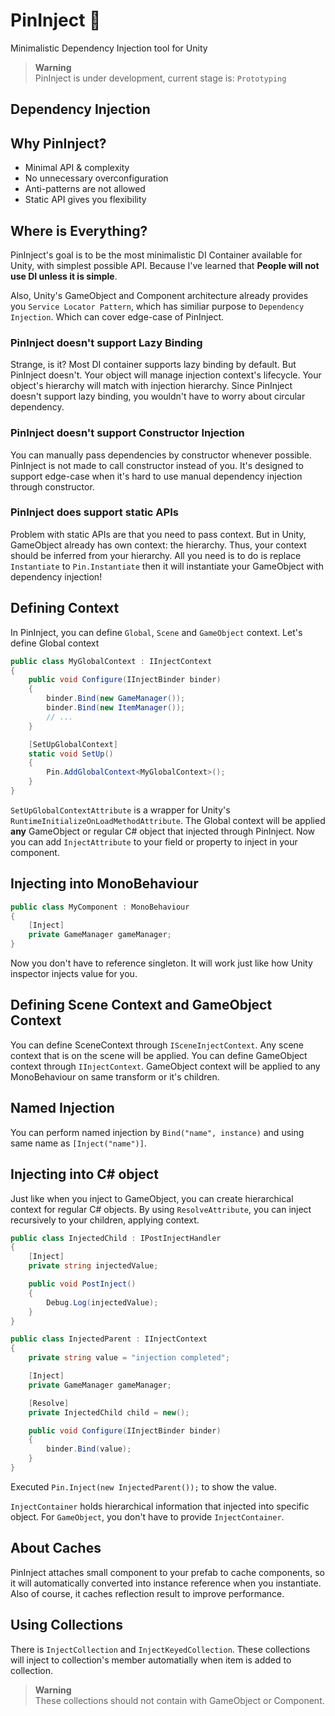# PinInject 📌
Minimalistic Dependency Injection tool for Unity

> **Warning**  
> PinInject is under development, current stage is: `Prototyping`

## Dependency Injection


## Why PinInject?
* Minimal API & complexity
* No unnecessary overconfiguration
* Anti-patterns are not allowed
* Static API gives you flexibility

## Where is Everything?
PinInject's goal is to be the most minimalistic DI Container available for Unity, with simplest possible API. Because I've learned that **People will not use DI unless it is simple**.

Also, Unity's GameObject and Component architecture already provides you `Service Locator Pattern`, which has similiar purpose to `Dependency Injection`. Which can cover edge-case of PinInject.

### PinInject **doesn't** support Lazy Binding
Strange, is it? Most DI container supports lazy binding by default. But PinInject doesn't. Your object will manage injection context's lifecycle. Your object's hierarchy will match with injection hierarchy. Since PinInject doesn't support lazy binding, you wouldn't have to worry about circular dependency.

### PinInject **doesn't** support Constructor Injection
You can manually pass dependencies by constructor whenever possible. PinInject is not made to call constructor instead of you. It's designed to support edge-case when it's hard to use manual dependency injection through constructor.

### PinInject **does** support static APIs
Problem with static APIs are that you need to pass context. But in Unity, GameObject already has own context: the hierarchy. Thus, your context should be inferred from your hierarchy. All you need is to do is replace `Instantiate` to `Pin.Instantiate` then it will instantiate your GameObject with dependency injection!

## Defining Context
In PinInject, you can define `Global`, `Scene` and `GameObject` context. Let's define Global context

```cs
public class MyGlobalContext : IInjectContext
{
    public void Configure(IInjectBinder binder)
    {
        binder.Bind(new GameManager());
        binder.Bind(new ItemManager());
        // ...
    }

    [SetUpGlobalContext]
    static void SetUp()
    {
        Pin.AddGlobalContext<MyGlobalContext>();
    }
}
```
`SetUpGlobalContextAttribute` is a wrapper for Unity's `RuntimeInitializeOnLoadMethodAttribute`. The Global context will be applied **any** GameObject or regular C# object that injected through PinInject. Now you can add `InjectAttribute` to your field or property to inject in your component.

## Injecting into MonoBehaviour
```cs
public class MyComponent : MonoBehaviour
{
    [Inject]
    private GameManager gameManager;
}
```
Now you don't have to reference singleton. It will work just like how Unity inspector injects value for you.

## Defining Scene Context and GameObject Context
You can define SceneContext through `ISceneInjectContext`. Any scene context that is on the scene will be applied. You can define GameObject context through `IInjectContext`. GameObject context will be applied to any MonoBehaviour on same transform or it's children.

## Named Injection
You can perform named injection by `Bind("name", instance)` and using same name as `[Inject("name")]`.

## Injecting into C# object
Just like when you inject to GameObject, you can create hierarchical context for regular C# objects. By using `ResolveAttribute`, you can inject recursively to your children, applying context.
```cs
public class InjectedChild : IPostInjectHandler
{
    [Inject]
    private string injectedValue;

    public void PostInject()
    {
        Debug.Log(injectedValue);
    }
}

public class InjectedParent : IInjectContext
{
    private string value = "injection completed";

    [Inject]
    private GameManager gameManager;

    [Resolve]
    private InjectedChild child = new();

    public void Configure(IInjectBinder binder)
    {
        binder.Bind(value);
    }
}
```
Executed `Pin.Inject(new InjectedParent());` to show the value.

`InjectContainer` holds hierarchical information that injected into specific object.
For `GameObject`, you don't have to provide `InjectContainer`.

## About Caches
PinInject attaches small component to your prefab to cache components, so it will automatically converted into instance reference when you instantiate.  Also of course, it caches reflection result to improve performance.

## Using Collections
There is `InjectCollection` and `InjectKeyedCollection`. These collections will inject to collection's member automatially when item is added to collection.

> **Warning**  
> These collections should not contain with GameObject or Component.
